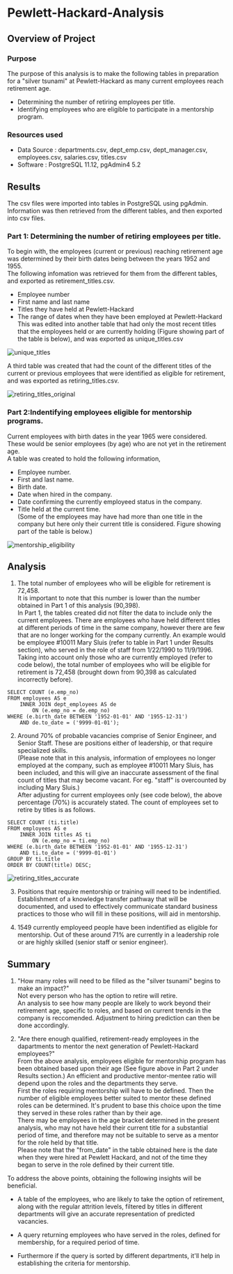 # Pewlett-Hackard-Analysis

## Overview of Project 

### Purpose
The purpose of this analysis is to make the following tables in preparation for a "silver tsunami" at Pewlett-Hackard as many current employees reach retirement age.
- Determining the  number of retiring employees per title.
- Identifying employees who are eligible to participate in a mentorship program.


### Resources used
- Data Source : departments.csv, dept_emp.csv, dept_manager.csv, employees.csv, salaries.csv, titles.csv 
- Software : PostgreSQL 11.12, pgAdmin4 5.2

## Results
The csv files were imported into tables in PostgreSQL using pgAdmin. Information was then retrieved from the different tables, and then exported into csv files.

### Part 1: Determining the number of retiring employees per title.
To begin with, the employees (current or previous) reaching retirement age was determined by their birth dates being between the years 1952 and 1955.\
The following infomation was retrieved for them from the different tables, and exported as retirement_titles.csv.
- Employee number
- First name and last name
- Titles they have held at Pewlett-Hackard
- The range of dates when they have been employed at Pewlett-Hackard\
This was edited into another table that had only the most recent titles that the employees held or are currently holding (Figure showing part of the table is below), and was exported as unique_titles.csv

![unique_titles](https://user-images.githubusercontent.com/71800628/120910606-db58b900-c645-11eb-935f-d3292bbb105d.png)

A third table was created that had the count of the different titles of the current or previous employees that were identified as eligible for retirement, and was exported as retiring_titles.csv. 

![retiring_titles_original](https://user-images.githubusercontent.com/71800628/120910611-e6134e00-c645-11eb-9da0-7f14dd33bcc0.png)

### Part 2:Indentifying employees eligible for mentorship programs.
Current employees with birth dates in the year 1965 were considered. These would be senior employees (by age) who are not yet in the retirement age.\
A table was created to hold the following information,
- Employee number.
- First and last name.
- Birth date.
- Date when hired in the company.
- Date confirming the currently employeed status in the company.
- Title held at the current time.\
(Some of the employees may have had more than one title in the company but here only their current title is considered. Figure showing part of the table is below.)

![mentorship_eligibility](https://user-images.githubusercontent.com/71800628/120910621-f3c8d380-c645-11eb-915e-f0bcdd292242.png)

## Analysis
1. The total number of employees who will be eligible for retirement is 72,458.\
It is important to note that this number is lower than the number obtained in Part 1 of this analysis (90,398).\
In Part 1, the tables created did not filter the data to include only the current employees. There are employees who have held different titles at different periods of time in the same company, however there are few that are no longer working for the company currently. An example would be employee #10011 Mary Sluis (refer to table in Part 1 under Results section), who served in the role of staff from 1/22/1990 to 11/9/1996.\
Taking into account only those who are currently employed (refer to code below), the total number of employees who will be eligible for retirement is 72,458 (brought down from 90,398 as calculated incorrectly before).
```
SELECT COUNT (e.emp_no)
FROM employees AS e
	INNER JOIN dept_employees AS de
		ON (e.emp_no = de.emp_no)
WHERE (e.birth_date BETWEEN '1952-01-01' AND '1955-12-31')
	AND de.to_date = ('9999-01-01');
```

2. Around 70% of probable vacancies comprise of Senior Engineer, and Senior Staff. These are positions either of leadership, or that require specialized skills.\
(Please note that in this analysis, information of employees no longer employed at the company, such as employee #10011 Mary Sluis, has been included, and this will give an inaccurate assessment of the final count of titles that may become vacant. For eg. "staff" is overcounted by including Mary Sluis.)\
After adjusting for current employees only (see code below), the above percentage (70%) is accurately stated. The count of employees set to retire by titles is as follows.
```
SELECT COUNT (ti.title)
FROM employees AS e
	INNER JOIN titles AS ti
		ON (e.emp_no = ti.emp_no)
WHERE (e.birth_date BETWEEN '1952-01-01' AND '1955-12-31')
	AND ti.to_date = ('9999-01-01')
GROUP BY ti.title
ORDER BY COUNT(title) DESC;
```
![retiring_titles_accurate](https://user-images.githubusercontent.com/71800628/120910629-0216ef80-c646-11eb-9b70-bf867fd58510.png)

3. Positions that require mentorship or training will need to be indentified.\
Establishment of a knowledge transfer pathway that will be documented, and used to effectively communicate standard business practices to those who will fill in these positions, will aid in mentorship.

4. 1549 currently employeed people have been indentified as eligible for mentorship. Out of these around 71% are currently in a leadership role or are highly skilled (senior staff or senior engineer). 


## Summary 
1. "How many roles will need to be filled as the "silver tsunami" begins to make an impact?"\
Not every person who has the option to retire will retire.\
An analysis to see how many people are likely to work beyond their retirement age, specific to roles, and based on current trends in the company is reccomended. Adjustment to hiring prediction can then be done accordingly.

2. "Are there enough qualified, retirement-ready employees in the dapartments to mentor the next generation of Pewlett-Hackard employees?"\
From the above analysis, employees eligible for mentorship program has been obtained based upon their age (See figure above in Part 2 under Results section.)
An efficient and productive mentor-mentee ratio will depend upon the roles and the departments they serve.\
First the roles requiring mentorship will have to be defined. Then the number of eligible employees better suited to mentor these defined roles can be determined. It's prudent to base this choice upon the time they served in these roles rather than by their age.\
There may be employees in the age bracket determined in the present analysis, who may not have held their current title for a substantial period of time, and therefore may not be suitable to serve as a mentor for the role held by that title.\
Please note that the "from_date" in the table obtained here is the date when they were hired at Pewlett Hackard, and not of the time they began to serve in the role defined by their current title.

To address the above points, obtaining the following insights will be beneficial.
- A table of the employees, who are likely to take the option of retirement, along with the regular attrition levels, filtered by titles in different departments will give an accurate representation of predicted vacancies.

- A query returning employees who have served in the roles, defined for membership, for a required period of time.

- Furthermore if the query is sorted by different departments, it'll help in establishing the criteria for mentorship.
